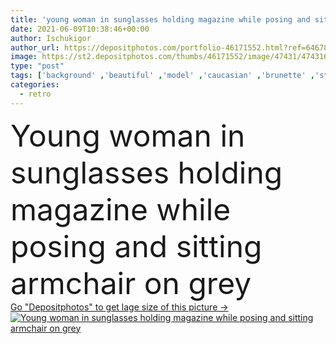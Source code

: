 ```yaml
---
title: 'young woman in sunglasses holding magazine while posing and sitting armchair on grey'
date: 2021-06-09T10:38:46+00:00
author: Ischukigor
author_url: https://depositphotos.com/portfolio-46171552.html?ref=64678756
image: https://st2.depositphotos.com/thumbs/46171552/image/47431/474316724/api_thumb_450.jpg?forcejpeg=true
type: "post"
tags: ['background' ,'beautiful' ,'model' ,'caucasian' ,'brunette' ,'style' ,'retro' ,'vintage' ,'sit' ,'fashion' ,'gray' ,'pretty' ,'purple' ,'soft' ,'rest' ,'relax' ,'cozy' ,'glamour' ,'hold' ,'woman' ,'press' ,'furniture' ,'grey' ,'hairstyle' ,'sunglasses' ,'attractive' ,'comfort' ,'lighting' ,'outfit' ,'posing' ,'magazine' ,'armchair' ,'checkered' ,'headband' ,'comfy' ,'copy space' ,'one person' ,'Studio Shot' ,'young adult' ]
categories: 
  - retro
---
```

<div aling="center">
            <font size="60"> Young woman in sunglasses holding magazine while posing and sitting armchair on grey</font>   
</div>
<div>
    <a href='https://st2.depositphotos.com/thumbs/46171552/image/47431/474316724/api_thumb_450.jpg?forcejpeg=true?ref=64678756' target=_blank > Go "Depositphotos" to get lage size of this picture ->
        <img href='https://st2.depositphotos.com/thumbs/46171552/image/47431/474316724/api_thumb_450.jpg?forcejpeg=true?ref=64678756' src='https://st2.depositphotos.com/46171552/47431/i/950/depositphotos_474316724-stock-photo-young-woman-sunglasses-holding-magazine.jpg?forcejpeg=true' alt='Young woman in sunglasses holding magazine while posing and sitting armchair on grey' >
    </a>
</div>
